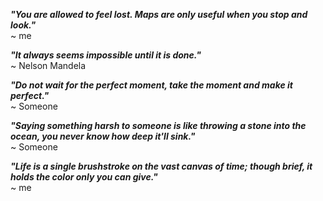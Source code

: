 ***"You are allowed to feel lost. Maps are only useful when you stop and look."***  
~ me

***"It always seems impossible until it is done."***  
~ Nelson Mandela

***"Do not wait for the perfect moment, take the moment and make it perfect."***  
~ Someone

***"Saying something harsh to someone is like throwing a stone into the ocean, you never know how deep it'll sink."***  
~ Someone

***"Life is a single brushstroke on the vast canvas of time; though brief, it holds the color only you can give."***  
~ me

